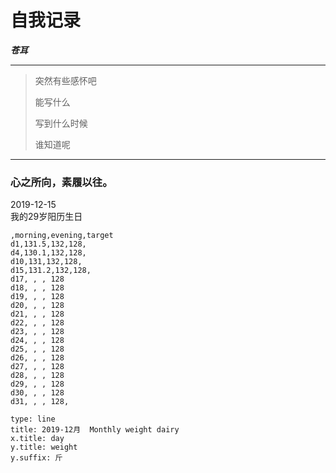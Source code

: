
# 自我记录
***苍耳***

----
> 突然有些感怀吧
>
> 能写什么 
>
> 写到什么时候
>
> 谁知道呢

---

### 心之所向，素履以往。

2019-12-15  
我的29岁阳历生日 



```chart
,morning,evening,target
d1,131.5,132,128,
d4,130.1,132,128,
d10,131,132,128,
d15,131.2,132,128,
d17, , , 128
d18, , , 128
d19, , , 128
d20, , , 128
d21, , , 128
d22, , , 128
d23, , , 128
d24, , , 128
d25, , , 128
d26, , , 128
d27, , , 128
d28, , , 128
d29, , , 128
d30, , , 128
d31, , , 128,

type: line
title: 2019-12月  Monthly weight dairy  
x.title: day
y.title: weight
y.suffix: 斤
```


